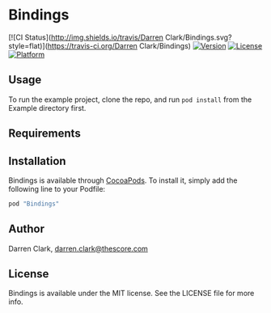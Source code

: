 # Bindings

[![CI Status](http://img.shields.io/travis/Darren Clark/Bindings.svg?style=flat)](https://travis-ci.org/Darren Clark/Bindings)
[![Version](https://img.shields.io/cocoapods/v/Bindings.svg?style=flat)](http://cocoapods.org/pods/Bindings)
[![License](https://img.shields.io/cocoapods/l/Bindings.svg?style=flat)](http://cocoapods.org/pods/Bindings)
[![Platform](https://img.shields.io/cocoapods/p/Bindings.svg?style=flat)](http://cocoapods.org/pods/Bindings)

## Usage

To run the example project, clone the repo, and run `pod install` from the Example directory first.

## Requirements

## Installation

Bindings is available through [CocoaPods](http://cocoapods.org). To install
it, simply add the following line to your Podfile:

```ruby
pod "Bindings"
```

## Author

Darren Clark, darren.clark@thescore.com

## License

Bindings is available under the MIT license. See the LICENSE file for more info.
